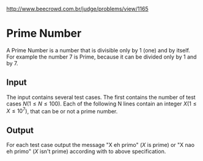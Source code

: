 http://www.beecrowd.com.br/judge/problems/view/1165

# Prime Number

A Prime Number is a number that is divisible only by $1$ (one) and by itself.
For example the number $7$ is Prime, because it can be divided only by $1$ and
by $7$.

## Input

The input contains several test cases. The first contains the number of test
cases $N (1 \leq N \leq 100)$. Each of the following N lines contain an
integer $X (1 \leq X \leq 10^7)$, that can be or not a prime number.

## Output

For each test case output the message "X eh primo" ($X$ is prime) or "X nao eh
primo" ($X$ isn't prime) according with to above specification.
